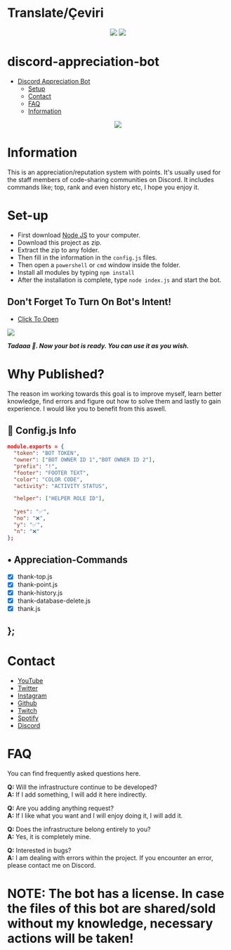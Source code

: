 # Translate/Çeviri
<div align="center">
    <a href="https://github.com/xlorienull/discord-appreciation-bot/blob/main/README.md#discord-appreciation-bot" target="_blank"><img src="https://shields.io/badge/English-111111.svg?&style=for-the-badge&logo="></a>
    <a href="https://github.com/xlorienull/discord-appreciation-bot/blob/main/README-tr.md#discord-teşekkür-sistemi-bot" target="_blank"><img src="https://shields.io/badge/Turkish-111111.svg?&style=for-the-badge&logo="></a>
</div>

# discord-appreciation-bot

 - [Discord Appreciation Bot](https://github.com/xlorienull/discord-appreciation-bot)
      - [Setup](#set-up)
      - [Contact](#contact)
      - [FAQ](#faq)
      - [Information](#information)

<div align="center">
   <a href="https://github.com/xlorienull">
      <img src="https://xlorienull.life-is-pa.in/ogp/5uL8qwaAi.gif">
   </a>
</div>

# Information
This is an appreciation/reputation system with points. It's usually used for the staff members of code-sharing communities on Discord. It includes commands like; top, rank and even history etc, I hope you enjoy it.

# Set-up
* First download [Node JS](https://nodejs.org/en/) to your computer.
* Download this project as zip.
* Extract the zip to any folder.
* Then fill in the information in the `config.js` files.
* Then open a `powershell` or `cmd` window inside the folder.
* Install all modules by typing ```npm install```
* After the installation is complete, type ``node index.js`` and start the bot.


## Don't Forget To Turn On Bot's Intent!
* [Click To Open](https://discord.com/developers/applications)
<img src="https://xlorienull.life-is-pa.in/ogp/5uU7acv4f.gif"/>

***Tadaaa 🎉. Now your bot is ready. You can use it as you wish.***


# Why Published?
The reason im working towards this goal is to improve myself, learn better knowledge, find errors and figure out how to solve them and lastly to gain experience. I would like you to benefit from this aswell.

## 💾 Config.js Info

```json
module.exports = {
  "token": "BOT TOKEN",
  "owner": ["BOT OWNER ID 1","BOT OWNER ID 2"], 
  "prefix": "!",
  "footer": "FOOTER TEXT",
  "color": "COLOR CODE",
  "activity": "ACTIVITY STATUS",

  "helper": ["HELPER ROLE ID"],
  
  "yes": "✅",
  "no": "❌",
  "y": "✅",
  "n": "❌"
};
```

## • Appreciation-Commands
  - [x] thank-top.js
  - [x] thank-point.js
  - [x] thank-history.js
  - [x] thank-database-delete.js
  - [x] thank.js
## };

# Contact
* [YouTube](https://www.youtube.com/channel/UCi1mTrpqsvmgsMUJMosVPmQ)
* [Twitter](https://twitter.com/@xlorienull)
* [Instagram](https://instagram.com/xlorienull)
* [Github](https://github.com/xlorienull)
* [Twitch](https://www.twitch.tv/xlorienull)
* [Spotify](https://open.spotify.com/user/tioe4nfdnqmwkd920wxzbb6lo)
* [Discord](https://discord.com/users/926403053618339840)

# FAQ
You can find frequently asked questions here.

**Q:** Will the infrastructure continue to be developed?<br />
**A:** If I add something, I will add it here indirectly.

**Q:** Are you adding anything request?<br />
**A:** If I like what you want and I will enjoy doing it, I will add it.

**Q:** Does the infrastructure belong entirely to you?<br />
**A:** Yes, it is completely mine.

**Q:** Interested in bugs?<br />
**A:** I am dealing with errors within the project. If you encounter an error, please contact me on Discord.


# NOTE: The bot has a license. In case the files of this bot are shared/sold without my knowledge, necessary actions will be taken!
